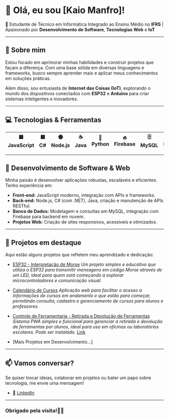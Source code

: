 # 👋 Olá, eu sou [Kaio Manfro]!

🚀 Estudante de Técnico em Informática Integrado ao Ensino Médio no **IFRS** | Apaixonado por **Desenvolvimento de Software**, **Tecnologias Web** e **IoT**

---

## 🎯 Sobre mim

Estou focado em aprimorar minhas habilidades e construir projetos que façam a diferença. Com uma base sólida em diversas linguagens e frameworks, busco sempre aprender mais e aplicar meus conhecimentos em soluções práticas.

Além disso, sou entusiasta de **Internet das Coisas (IoT)**, explorando o mundo dos dispositivos conectados com **ESP32** e **Arduino** para criar sistemas inteligentes e inovadores.

---

## 💻 Tecnologias & Ferramentas

| 🟨 JavaScript | 🟦 C# | 🟢 Node.js | ☕ Java | 🐍 Python | 🔥 Firebase | 🗄️ MySQL | 🐘 PHP | 🌐 HTML | 🎨 CSS |
|--------------|-------|------------|--------|----------|-------|---------|------------|---------|--------|

---

## 🚀 Desenvolvimento de Software & Web

Minha paixão é desenvolver aplicações robustas, escaláveis e eficientes. Tenho experiência em:

- **Front-end:** JavaScript moderno, integração com APIs e frameworks.
- **Back-end:** Node.js, C# (com .NET), Java, criação e manutenção de APIs RESTful.
- **Banco de Dados:** Modelagem e consultas em MySQL, integração com Firebase para backend em nuvem.
- **Projetos Web:** Criação de sites responsivos, acessíveis e otimizados.

---

## 🔗 Projetos em destaque

Aqui estão alguns projetos que refletem meu aprendizado e dedicação:

- [ESP32 - Interpretação de Morse](https://github.com/dev-kaio/ESP32-LedMorse.git)
  *Um projeto simples e educativo que utiliza o ESP32 para transmitir mensagens em código Morse através de um LED, ideal para quem está começando a explorar microcontroladores e comunicação visual.*
  
- [Calendário de Cursos](https://github.com/dev-kaio/CalendarioSENAI.git)
  *Aplicação web para facilitar o acesso a informações de cursos em andamento e que estão para começar, permitindo consulta, cadastro e gerenciamento de cursos para alunos e professores.*

- [Controle de Ferramentaria - Retirada e Devolução de Ferramentas](https://github.com/dev-kaio/Controle-de-Ferramentas.git)
  *Sistema PWA simples e funcional para gerenciar a retirada e devolução de ferramentas por alunos, ideal para uso em oficinas ou laboratórios escolares. Pode ser instalado.*
  [Link](https://dev-kaio.github.io/Controle-de-Ferramentas/)

- [Mais Projetos em Desenvolvimento...]  

---

## 📫 Vamos conversar?

Se quiser trocar ideias, colaborar em projetos ou bater um papo sobre tecnologia, me envie uma mensagem!
  
- 🔗 [LinkedIn](https://www.linkedin.com/in/dev-kaio)  

---

### Obrigado pela visita!🚀✨
